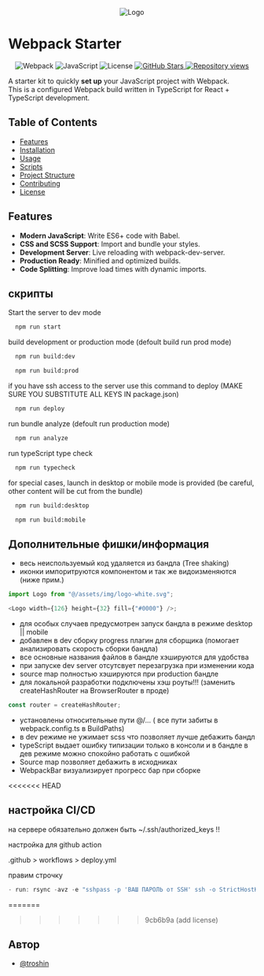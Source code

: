 <p align="center">
  <img src="https://github.com/Creator11/webpack-starter/raw/main/src/assets/img/logo.jpg" alt="Logo">
</p>

# Webpack Starter
<p align="center">
  <img src="https://img.shields.io/badge/Webpack-5.96.1-blue.svg" alt="Webpack">
  <img src="https://img.shields.io/badge/JavaScript-ES6-yellow.svg" alt="JavaScript">
  <img src="https://img.shields.io/badge/license-MIT-green.svg" alt="License">
  <a href="https://github.com/Creator11/webpack-starter">
    <img src="https://img.shields.io/github/stars/Creator11/webpack-starter?style=social" alt="GitHub Stars">
  </a>
  <a href="https://github.com/Creator11/webpack-starter">
    <img src="https://hits.dwyl.com/Creator11/webpack-starter.svg?style=flat" alt="Repository views">
  </a>
</p>

A starter kit to quickly **set up** your JavaScript project with Webpack.  
This is a configured Webpack build written in TypeScript for React + TypeScript development.

## Table of Contents
- [Features](#features)
- [Installation](#installation)
- [Usage](#usage)
- [Scripts](#scripts)
- [Project Structure](#project-structure)
- [Contributing](#contributing)
- [License](#license)

## Features
- **Modern JavaScript**: Write ES6+ code with Babel.
- **CSS and SCSS Support**: Import and bundle your styles.
- **Development Server**: Live reloading with webpack-dev-server.
- **Production Ready**: Minified and optimized builds.
- **Code Splitting**: Improve load times with dynamic imports.

## скрипты

Start the server to dev mode

```bash
  npm run start
```

build development or production mode (defoult build run prod mode)

```bash
  npm run build:dev
```

```bash
  npm run build:prod
```

if you have ssh access to the server
use this command to deploy (MAKE SURE YOU SUBSTITUTE ALL KEYS IN package.json)

```bash
  npm run deploy
```

run bundle analyze (defoult run production mode)

```bash
  npm run analyze
```

run typeScript type check

```bash
  npm run typecheck
```

for special cases, launch in desktop or mobile mode is provided
(be careful, other content will be cut from the bundle)

```bash
  npm run build:desktop
```

```bash
  npm run build:mobile
```

## Дополнительные фишки/информация

- весь неиспользуемый код удаляется из бандла (Tree shaking)
- иконки импоритруются компонентом и так же видоизменяются (ниже прим.)

```javascript
import Logo from "@/assets/img/logo-white.svg";

<Logo width={126} height={32} fill={"#0000"} />;
```

- для особых случаев предусмотрен запуск бандла в режиме desktop || mobile
- добавлен в dev сборку progress плагин для сборщика (помогает анализировать скорость сборки бандла)
- все основные названия файлов в бандле хэшируются для удобства
- при запуске dev server отсутсвует перезагрузка при изменении кода
- source map полностью хэшируются при production бандле
- для локальной разработки подключены хэш роуты!!! (заменить createHashRouter на BrowserRouter в проде)

```javascript
const router = createHashRouter;
```

- установлены относительные пути @/... ( все пути забиты в webpack.config.ts в BuildPaths)
- в dev режиме не ужимает scss что позволяет лучше дебажить бандл
- typeScript выдает ошибку типизации только в консоли и в бандле в дев режиме можно спокойно работать с ошибкой
- Source map позволяет дебажить в исходниках
- WebpackBar визуализирует прогресс бар при сборке

<<<<<<< HEAD
## настройка CI/CD

на сервере обязательно должен быть ~/.ssh/authorized_keys !!

настройка для github action

.github > workflows > deploy.yml

правим строчку

```javascript
- run: rsync -avz -e "sshpass -p 'ВАШ ПАРОЛЬ от SSH' ssh -o StrictHostKeyChecking=no" build/ admin@netangels.ru:/home/admin/mysite.ru/app
```
 
 
=======
>>>>>>> 9cb6b9a (add license)
## Автор

- [@troshin](https://github.com/dTroshin11)
